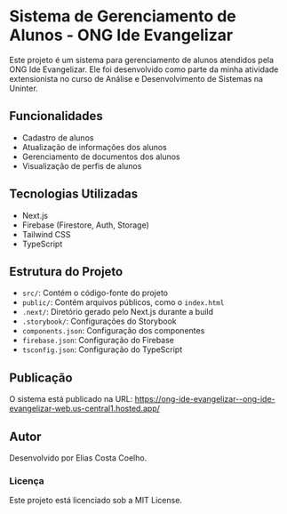 # Sistema de Gerenciamento de Alunos - ONG Ide Evangelizar

Este projeto é um sistema para gerenciamento de alunos atendidos pela ONG Ide Evangelizar. Ele foi desenvolvido como parte da minha atividade extensionista no curso de Análise e Desenvolvimento de Sistemas na Uninter.

## Funcionalidades

- Cadastro de alunos
- Atualização de informações dos alunos
- Gerenciamento de documentos dos alunos
- Visualização de perfis de alunos

## Tecnologias Utilizadas

- Next.js
- Firebase (Firestore, Auth, Storage)
- Tailwind CSS
- TypeScript

## Estrutura do Projeto

- `src/`: Contém o código-fonte do projeto
- `public/`: Contém arquivos públicos, como o `index.html`
- `.next/`: Diretório gerado pelo Next.js durante a build
- `.storybook/`: Configurações do Storybook
- `components.json`: Configuração dos componentes
- `firebase.json`: Configuração do Firebase
- `tsconfig.json`: Configuração do TypeScript

## Publicação
O sistema está publicado na URL: https://ong-ide-evangelizar--ong-ide-evangelizar-web.us-central1.hosted.app/

## Autor
Desenvolvido por Elias Costa Coelho.

### Licença
Este projeto está licenciado sob a MIT License.
